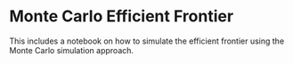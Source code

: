 # Monte Carlo Efficient Frontier
This includes a notebook on how to simulate the efficient frontier using the Monte Carlo simulation approach.

